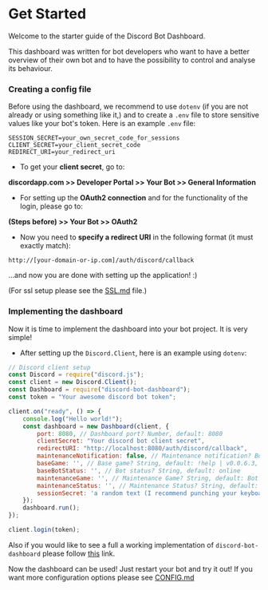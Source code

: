 # Get Started

Welcome to the starter guide of the Discord Bot Dashboard.

This dashboard was written for bot developers who want to have a better overview of their own bot
and to have the possibility to control and analyse its behaviour.

### Creating a config file

Before using the dashboard, we recommend to use ``dotenv`` (if you are not already or using something like it,) and to create a ``.env`` file to store sensitive values like your bot's token. Here is an example ``.env`` file:

```dotenv
SESSION_SECRET=your_own_secret_code_for_sessions
CLIENT_SECRET=your_client_secret_code
REDIRECT_URI=your_redirect_uri
```

- To get your **client secret**, go to: 

**discordapp.com >> Developer Portal >> Your Bot >> General Information**

- For setting up the **OAuth2 connection** and for the functionality of the login, please go to:

**(Steps before) >> Your Bot >> OAuth2**

- Now you need to **specify a redirect URI** in the following format (it must exactly match):

```text
http://[your-domain-or-ip.com]/auth/discord/callback
```

...and now you are done with setting up the application! :)

(For ssl setup please see the [SSL.md](https://github.com/julianYaman/discord-bot-dashboard/tree/master/docs/SSL.md) file.)

### Implementing the dashboard

Now it is time to implement the dashboard into your bot project. It is very simple!

- After setting up the ``Discord.Client``, here is an example using ``dotenv``:

````js
// Discord client setup
const Discord = require("discord.js");
const client = new Discord.Client();
const Dashboard = require("discord-bot-dashboard");
const token = "Your awesome discord bot token";

client.on("ready", () => {
    console.log("Hello world!");
    const dashboard = new Dashboard(client, {
        port: 8080, // Dashboard port? Number, default: 8080
        clientSecret: "Your discord bot client secret", 
        redirectURI: "http://localhost:8080/auth/discord/callback",
        maintenanceNotification: false, // Maintenance notification? Boolean, default: false
        baseGame: '', // Base game? String, default: !help | v0.0.6.3,
        baseBotStatus: '', // Bot status? String, default: online
        maintenanceGame: '', // Maintenance Game? String, default: Bot is in maintenance
        maintenanceStatus: '', // Maintenance Status? String, default: dnd
        sessionSecret: 'a random text (I recommend punching your keyboard))', // Session Secret? String, default: abcdefghijklmnopqrstuvwxyz1234567890!@#$%¨&*()_ABCDEFGHIJKLMNOPQRSTUVWXYZ
    });
    dashboard.run();
}); 

client.login(token);
````
Also if you would like to see a full a working implementation of ``discord-bot-dashboard`` please follow [this](https://github.com/julianYaman/discord-bot-dashboard/blob/master/test.js) link.

Now the dashboard can be used! Just restart your bot and try it out! If you want more configuration options please see [CONFIG.md](https://github.com/julianYaman/discord-bot-dashboard/tree/master/docs/CONFIG.md)
